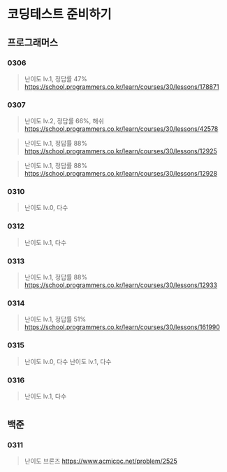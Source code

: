# 코딩테스트 준비하기

## 프로그래머스
### 0306

> 난이도 lv.1, 정답률 47%
>https://school.programmers.co.kr/learn/courses/30/lessons/178871

### 0307
  
>난이도 lv.2, 정답률 66%, 해쉬
>https://school.programmers.co.kr/learn/courses/30/lessons/42578

>난이도 lv.1, 정답률 88%
>https://school.programmers.co.kr/learn/courses/30/lessons/12925

>난이도 lv.1, 정답률 88%
>https://school.programmers.co.kr/learn/courses/30/lessons/12928

### 0310

>난이도 lv.0, 다수

### 0312
>난이도 lv.1, 다수

### 0313
>난이도 lv.1, 정답률 88%
>https://school.programmers.co.kr/learn/courses/30/lessons/12933
  
### 0314
>난이도 lv.1, 정답률 51%
>https://school.programmers.co.kr/learn/courses/30/lessons/161990

### 0315
>난이도 lv.0, 다수
>난이도 lv.1, 다수

### 0316
>난이도 lv.1, 다수


# 
## 백준
### 0311

>난이도 브론즈
>https://www.acmicpc.net/problem/2525

